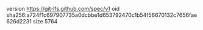 version https://git-lfs.github.com/spec/v1
oid sha256:a724f1c697907735a0dcbbe1d653792470c1b54f56670132c7656fae626d2231
size 5764
